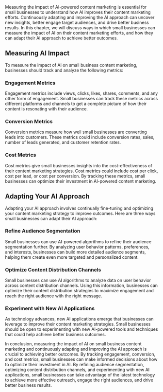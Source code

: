 

Measuring the impact of AI-powered content marketing is essential for small businesses to understand how AI improves their content marketing efforts. Continuously adapting and improving the AI approach can uncover new insights, better engage target audiences, and drive better business results. In this chapter, we will discuss ways in which small businesses can measure the impact of AI on their content marketing efforts, and how they can adapt their AI approach to achieve better outcomes.

Measuring AI Impact
-------------------

To measure the impact of AI on small business content marketing, businesses should track and analyze the following metrics:

### Engagement Metrics

Engagement metrics include views, clicks, likes, shares, comments, and any other form of engagement. Small businesses can track these metrics across different platforms and channels to get a complete picture of how their content is resonating with their audience.

### Conversion Metrics

Conversion metrics measure how well small businesses are converting leads into customers. These metrics could include conversion rates, sales, number of leads generated, and customer retention rates.

### Cost Metrics

Cost metrics give small businesses insights into the cost-effectiveness of their content marketing strategies. Cost metrics could include cost per click, cost per lead, or cost per conversion. By tracking these metrics, small businesses can optimize their investment in AI-powered content marketing.

Adapting Your AI Approach
-------------------------

Adapting your AI approach involves continually fine-tuning and optimizing your content marketing strategy to improve outcomes. Here are three ways small businesses can adapt their AI approach:

### Refine Audience Segmentation

Small businesses can use AI-powered algorithms to refine their audience segmentation further. By analyzing user behavior patterns, preferences, and interests, businesses can build more detailed audience segments, helping them create even more targeted and personalized content.

### Optimize Content Distribution Channels

Small businesses can use AI algorithms to analyze data on user behavior across content distribution channels. Using this information, businesses can optimize their content distribution strategies to maximize engagement and reach the right audience with the right message.

### Experiment with New AI Applications

As technology advances, new AI applications emerge that businesses can leverage to improve their content marketing strategies. Small businesses should be open to experimenting with new AI-powered tools and techniques that could help achieve better business outcomes.

In conclusion, measuring the impact of AI on small business content marketing and continuously adapting and improving the AI approach is crucial to achieving better outcomes. By tracking engagement, conversion, and cost metrics, small businesses can make informed decisions about how to optimize their investment in AI. By refining audience segmentation, optimizing content distribution channels, and experimenting with new AI applications, small businesses can take advantage of the latest technology to achieve more effective outreach, engage the right audiences, and drive better business results.
